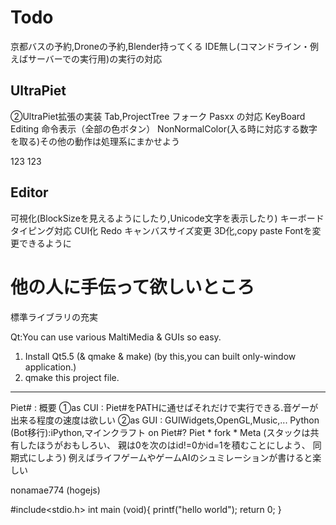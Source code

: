 # Todo
京都バスの予約,Droneの予約,Blender持ってくる
IDE無し(コマンドライン・例えばサーバーでの実行用)の実行の対応

## UltraPiet
②UltraPiet拡張の実装
Tab,ProjectTree
フォーク
Pasxx の対応
KeyBoard Editing
命令表示（全部の色ボタン）
NonNormalColor(入る時に対応する数字を取る)その他の動作は処理系にまかせよう

123	123
## Editor
可視化(BlockSizeを見えるようにしたり,Unicode文字を表示したり)
キーボードタイピング対応
CUI化
Redo
キャンバスサイズ変更
3D化,copy paste
Fontを変更できるように


# 他の人に手伝って欲しいところ
標準ライブラリの充実

Qt:You can use various MaltiMedia & GUIs so easy.
1. Install Qt5.5 (& qmake & make) (by this,you can built only-window application.)
2. qmake this project file.

---------------------------------------------------------------------------------
Piet# : 概要
①as CUI : Piet#をPATHに通せばそれだけで実行できる.音ゲーが出来る程度の速度は欲しい
②as GUI : GUIWidgets,OpenGL,Music,... 
  Python (Bot移行):iPython,マインクラフト on Piet#?
  Piet * fork * Meta
     (スタックは共有したほうがおもしろい、
      親は0を次のはid!=0かid=1を積むことにしよう、
      同期式にしよう)
      例えばライフゲームやゲームAIのシュミレーションが書けると楽しい

nonamae774 (hogejs)

#include<stdio.h>
int main (void){
    printf("hello world");
    return 0;
}
